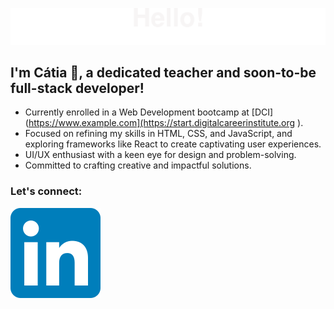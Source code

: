 
![header](./header2.svg)

## I'm Cátia 👋, a dedicated teacher and soon-to-be full-stack developer!

- Currently enrolled in a Web Development bootcamp at [DCI](https://www.example.com](https://start.digitalcareerinstitute.org ).
- Focused on refining my skills in HTML, CSS, and JavaScript, and exploring frameworks like React to create captivating user experiences.
- UI/UX enthusiast with a keen eye for design and problem-solving.
- Committed to crafting creative and impactful solutions.

### Let's connect:

[![Linkdin Icon][def2]](https://www.linkedin.com/in/catiavilaca/)

[def]: ./header.gif
[def2]: ./LinkedIn_icon.svg
